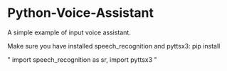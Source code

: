 # Python-Voice-Assistant
A simple example of input voice assistant.


Make sure you have installed speech_recognition and pyttsx3: 
pip install 


"
import speech_recognition as sr,
import pyttsx3
"
